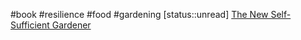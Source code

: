 #book #resilience #food #gardening
[status::unread]
[The New Self-Sufficient Gardener ](https://www.amazon.com/New-Self-Sufficient-Gardnr-Illustrated-Preserving/dp/0756628989)